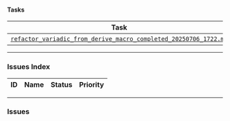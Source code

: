 #### Tasks

| Task | Status | Priority | Responsible |
|---|---|---|---|
| [`refactor_variadic_from_derive_macro_completed_20250706_1722.md`](./refactor_variadic_from_derive_macro_completed_20250706_1722.md) | Completed | High | @user |

---

### Issues Index

| ID | Name | Status | Priority |
|---|---|---|---|

---

### Issues